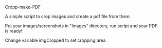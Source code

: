 Cropp-make-PDF

A simple script to crop images and create a pdf file from them.

Put your images/screenshots in "Images" directory, run script and your PDF is ready!

Change variable imgCropped to set cropping area.